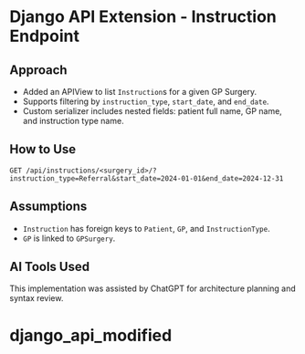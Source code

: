 # Django API Extension - Instruction Endpoint

## Approach
- Added an APIView to list `Instruction`s for a given GP Surgery.
- Supports filtering by `instruction_type`, `start_date`, and `end_date`.
- Custom serializer includes nested fields: patient full name, GP name, and instruction type name.

## How to Use
`GET /api/instructions/<surgery_id>/?instruction_type=Referral&start_date=2024-01-01&end_date=2024-12-31`

## Assumptions
- `Instruction` has foreign keys to `Patient`, `GP`, and `InstructionType`.
- `GP` is linked to `GPSurgery`.

## AI Tools Used
This implementation was assisted by ChatGPT for architecture planning and syntax review.
# django_api_modified
